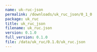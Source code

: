 ```yaml
---
name: uk-ruc-json
permalink: /downloads/uk_ruc_json/0_1_0
package: uk_ruc
title: uk_ruc_json
filename: uk_ruc.json
version: 0.1.0
full_version: 0.1.0
file: /data/uk_ruc/0.1.0/uk_ruc.json
---
```

